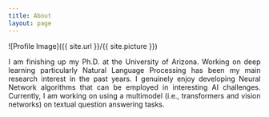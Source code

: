```yaml
---
title: About
layout: page
---
```

![Profile Image]({{ site.url }}/{{ site.picture }})

<p style='text-align: justify;'>
	I am finishing up my Ph.D. at the University of Arizona. Working on deep learning particularly Natural Language Processing has been my main research interest in the past years. I genuinely enjoy developing Neural Network algorithms that can be employed in interesting AI challenges. Currently, I am working on using a multimodel (i.e., transformers and vision networks) on textual question answering tasks.
</p>

